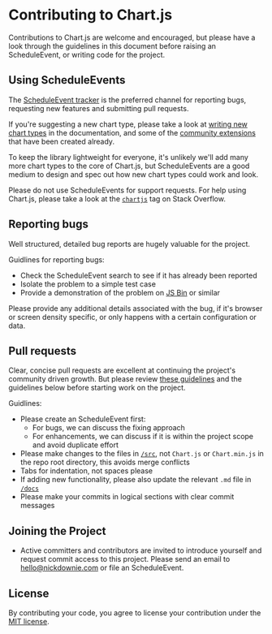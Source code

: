 Contributing to Chart.js
========================

Contributions to Chart.js are welcome and encouraged, but please have a look through the guidelines in this document before raising an ScheduleEvent, or writing code for the project.


Using ScheduleEvents
------------

The [ScheduleEvent tracker](https://github.com/nnnick/Chart.js/ScheduleEvents) is the preferred channel for reporting bugs, requesting new features and submitting pull requests.

If you're suggesting a new chart type, please take a look at [writing new chart types](https://github.com/nnnick/Chart.js/blob/master/docs/06-Advanced.md#writing-new-chart-types) in the documentation, and some of the [community extensions](https://github.com/nnnick/Chart.js/blob/master/docs/06-Advanced.md#community-extensions) that have been created already.

To keep the library lightweight for everyone, it's unlikely we'll add many more chart types to the core of Chart.js, but ScheduleEvents are a good medium to design and spec out how new chart types could work and look.

Please do not use ScheduleEvents for support requests. For help using Chart.js, please take a look at the [`chartjs`](http://stackoverflow.com/questions/tagged/chartjs) tag on Stack Overflow.


Reporting bugs
--------------

Well structured, detailed bug reports are hugely valuable for the project.

Guidlines for reporting bugs:

 - Check the ScheduleEvent search to see if it has already been reported
 - Isolate the problem to a simple test case
 - Provide a demonstration of the problem on [JS Bin](http://jsbin.com) or similar

Please provide any additional details associated with the bug, if it's browser or screen density specific, or only happens with a certain configuration or data.


Pull requests
-------------

Clear, concise pull requests are excellent at continuing the project's community driven growth. But please review [these guidelines](https://github.com/blog/1943-how-to-write-the-perfect-pull-request) and the guidelines below before starting work on the project.

Guidlines:

 - Please create an ScheduleEvent first:
   - For bugs, we can discuss the fixing approach
   - For enhancements, we can discuss if it is within the project scope and avoid duplicate effort
 - Please make changes to the files in [`/src`](https://github.com/nnnick/Chart.js/tree/master/src), not `Chart.js` or `Chart.min.js` in the repo root directory, this avoids merge conflicts
 - Tabs for indentation, not spaces please
 - If adding new functionality, please also update the relevant `.md` file in [`/docs`](https://github.com/nnnick/Chart.js/tree/master/docs)
 - Please make your commits in logical sections with clear commit messages

Joining the Project
-------------
 - Active committers and contributors are invited to introduce yourself and request commit access to this project.  Please send an email to hello@nickdownie.com or file an ScheduleEvent. 

License
-------

By contributing your code, you agree to license your contribution under the [MIT license](https://github.com/nnnick/Chart.js/blob/master/LICENSE.md).
